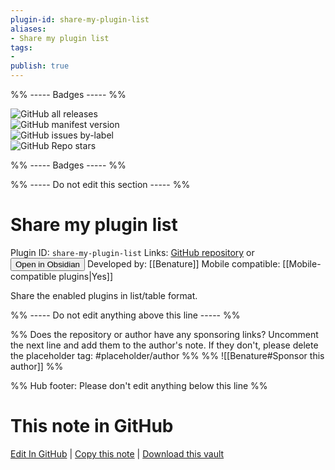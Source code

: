 ```yaml
---
plugin-id: share-my-plugin-list
aliases:
- Share my plugin list
tags: 
- 
publish: true
---
```


%% ----- Badges ----- %%

![GitHub all releases](https://img.shields.io/github/downloads/Benature/obsidian-share-my-plugin-list/total?color=573E7A&logo=github&style=for-the-badge)   
![GitHub manifest version](https://img.shields.io/github/manifest-json/v/Benature/obsidian-share-my-plugin-list?color=573E7A&logo=github&style=for-the-badge)   
![GitHub issues by-label](https://img.shields.io/github/issues/Benature/obsidian-share-my-plugin-list/help%20wanted?color=573E7A&logo=github&style=for-the-badge)   
![GitHub Repo stars](https://img.shields.io/github/stars/Benature/obsidian-share-my-plugin-list?color=573E7A&logo=github&style=for-the-badge)

%% ----- Badges ----- %%

%% ----- Do not edit this section ----- %%

# Share my plugin list

Plugin ID: `share-my-plugin-list`
Links: [GitHub repository](https://github.com/Benature/obsidian-share-my-plugin-list) or [<button id=HH>Open in Obsidian</button>](obsidian://show-plugin?id=share-my-plugin-list)
Developed by: [[Benature]]
Mobile compatible: [[Mobile-compatible plugins|Yes]]

Share the enabled plugins in list/table format.

%% ----- Do not edit anything above this line ----- %% 

%% Does the repository or author have any sponsoring links? Uncomment the next line and add them to the author's note. If they don't, please delete the placeholder tag: #placeholder/author %%
%% ![[Benature#Sponsor this author]] %%

%% Hub footer: Please don't edit anything below this line %%

# This note in GitHub

<span class="git-footer">[Edit In GitHub](https://github.dev/obsidian-community/obsidian-hub/blob/main/02%20-%20Community%20Expansions/02.05%20All%20Community%20Expansions/Plugins/share-my-plugin-list.md "git-hub-edit-note") | [Copy this note](https://raw.githubusercontent.com/obsidian-community/obsidian-hub/main/02%20-%20Community%20Expansions/02.05%20All%20Community%20Expansions/Plugins/share-my-plugin-list.md "git-hub-copy-note") | [Download this vault](https://github.com/obsidian-community/obsidian-hub/archive/refs/heads/main.zip "git-hub-download-vault") </span>
